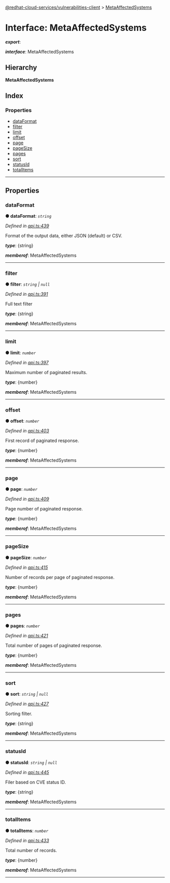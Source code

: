 [@redhat-cloud-services/vulnerabilities-client](../README.md) > [MetaAffectedSystems](../interfaces/metaaffectedsystems.md)

# Interface: MetaAffectedSystems

*__export__*: 

*__interface__*: MetaAffectedSystems

## Hierarchy

**MetaAffectedSystems**

## Index

### Properties

* [dataFormat](metaaffectedsystems.md#dataformat)
* [filter](metaaffectedsystems.md#filter)
* [limit](metaaffectedsystems.md#limit)
* [offset](metaaffectedsystems.md#offset)
* [page](metaaffectedsystems.md#page)
* [pageSize](metaaffectedsystems.md#pagesize)
* [pages](metaaffectedsystems.md#pages)
* [sort](metaaffectedsystems.md#sort)
* [statusId](metaaffectedsystems.md#statusid)
* [totalItems](metaaffectedsystems.md#totalitems)

---

## Properties

<a id="dataformat"></a>

###  dataFormat

**● dataFormat**: *`string`*

*Defined in [api.ts:439](https://github.com/RedHatInsights/javascript-clients/blob/master/packages/vulnerabilities/api.ts#L439)*

Format of the output data, either JSON (default) or CSV.

*__type__*: {string}

*__memberof__*: MetaAffectedSystems

___
<a id="filter"></a>

###  filter

**● filter**: *`string` \| `null`*

*Defined in [api.ts:391](https://github.com/RedHatInsights/javascript-clients/blob/master/packages/vulnerabilities/api.ts#L391)*

Full text filter

*__type__*: {string}

*__memberof__*: MetaAffectedSystems

___
<a id="limit"></a>

###  limit

**● limit**: *`number`*

*Defined in [api.ts:397](https://github.com/RedHatInsights/javascript-clients/blob/master/packages/vulnerabilities/api.ts#L397)*

Maximum number of paginated results.

*__type__*: {number}

*__memberof__*: MetaAffectedSystems

___
<a id="offset"></a>

###  offset

**● offset**: *`number`*

*Defined in [api.ts:403](https://github.com/RedHatInsights/javascript-clients/blob/master/packages/vulnerabilities/api.ts#L403)*

First record of paginated response.

*__type__*: {number}

*__memberof__*: MetaAffectedSystems

___
<a id="page"></a>

###  page

**● page**: *`number`*

*Defined in [api.ts:409](https://github.com/RedHatInsights/javascript-clients/blob/master/packages/vulnerabilities/api.ts#L409)*

Page number of paginated response.

*__type__*: {number}

*__memberof__*: MetaAffectedSystems

___
<a id="pagesize"></a>

###  pageSize

**● pageSize**: *`number`*

*Defined in [api.ts:415](https://github.com/RedHatInsights/javascript-clients/blob/master/packages/vulnerabilities/api.ts#L415)*

Number of records per page of paginated response.

*__type__*: {number}

*__memberof__*: MetaAffectedSystems

___
<a id="pages"></a>

###  pages

**● pages**: *`number`*

*Defined in [api.ts:421](https://github.com/RedHatInsights/javascript-clients/blob/master/packages/vulnerabilities/api.ts#L421)*

Total number of pages of paginated response.

*__type__*: {number}

*__memberof__*: MetaAffectedSystems

___
<a id="sort"></a>

###  sort

**● sort**: *`string` \| `null`*

*Defined in [api.ts:427](https://github.com/RedHatInsights/javascript-clients/blob/master/packages/vulnerabilities/api.ts#L427)*

Sorting filter.

*__type__*: {string}

*__memberof__*: MetaAffectedSystems

___
<a id="statusid"></a>

###  statusId

**● statusId**: *`string` \| `null`*

*Defined in [api.ts:445](https://github.com/RedHatInsights/javascript-clients/blob/master/packages/vulnerabilities/api.ts#L445)*

Filer based on CVE status ID.

*__type__*: {string}

*__memberof__*: MetaAffectedSystems

___
<a id="totalitems"></a>

###  totalItems

**● totalItems**: *`number`*

*Defined in [api.ts:433](https://github.com/RedHatInsights/javascript-clients/blob/master/packages/vulnerabilities/api.ts#L433)*

Total number of records.

*__type__*: {number}

*__memberof__*: MetaAffectedSystems

___

